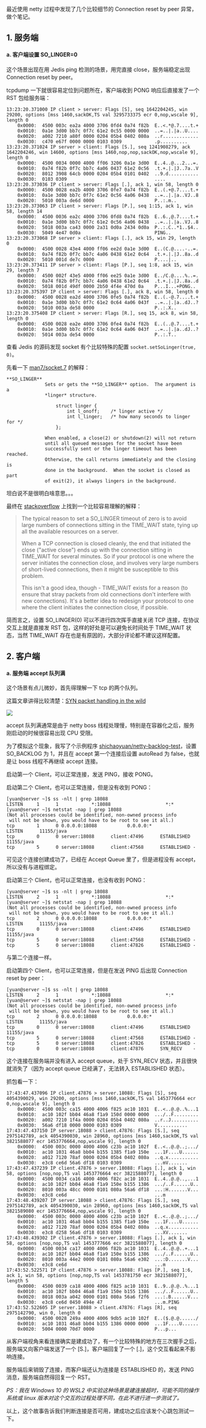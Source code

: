 最近使用 netty 过程中发现了几个比较细节的 Connection reset by peer 异常，做个笔记。

## 1. 服务端

#### a. 客户端设置 **SO_LINGER**=0

这个场景出现在用 Jedis ping 检测的场景，用完直接 close，服务端稳定出现 Connection reset by peer。

tcpdump 一下就很容易定位到问题所在，客户端收到 PONG 响应后直接发了一个 RST 包给服务端：
```
13:23:20.371000 IP client > server: Flags [S], seq 1642204245, win 29200, options [mss 1460,sackOK,TS val 3295733375 ecr 0,nop,wscale 9], length 0
	0x0000:  4500 003c ea2a 4000 3706 0fd4 0a74 f82b  E..<.*@.7....t.+
	0x0010:  0a1e 3d00 bb7c 0f7c 61e2 0c55 0000 0000  ..=..|.|a..U....
	0x0020:  a002 7210 a80f 0000 0204 05b4 0402 080a  ..r.............
	0x0030:  c470 e67f 0000 0000 0103 0309            .p..........
13:23:20.371024 IP server > client: Flags [S.], seq 1241908279, ack 1642204246, win 14600, options [mss 1460,nop,nop,sackOK,nop,wscale 9], length 0
	0x0000:  4500 0034 0000 4000 ff06 3206 0a1e 3d00  E..4..@...2...=.
	0x0010:  0a74 f82b 0f7c bb7c 4a06 0437 61e2 0c56  .t.+.|.|J..7a..V
	0x0020:  8012 3908 64cb 0000 0204 05b4 0101 0402  ..9.d...........
	0x0030:  0103 0309                                ....
13:23:20.373036 IP client > server: Flags [.], ack 1, win 58, length 0
	0x0000:  4500 0028 ea2b 4000 3706 0fe7 0a74 f82b  E..(.+@.7....t.+
	0x0010:  0a1e 3d00 bb7c 0f7c 61e2 0c56 4a06 0438  ..=..|.|a..VJ..8
	0x0020:  5010 003a de6d 0000                      P..:.m..
13:23:20.373063 IP client > server: Flags [P.], seq 1:15, ack 1, win 58, length 14
	0x0000:  4500 0036 ea2c 4000 3706 0fd8 0a74 f82b  E..6.,@.7....t.+
	0x0010:  0a1e 3d00 bb7c 0f7c 61e2 0c56 4a06 0438  ..=..|.|a..VJ..8
	0x0020:  5018 003a ca43 0000 2a31 0d0a 2434 0d0a  P..:.C..*1..$4..
	0x0030:  5049 4e47 0d0a                           PING..
13:23:20.373068 IP server > client: Flags [.], ack 15, win 29, length 0
	0x0000:  4500 0028 43e4 4000 ff06 ee2d 0a1e 3d00  E..(C.@....-..=.
	0x0010:  0a74 f82b 0f7c bb7c 4a06 0438 61e2 0c64  .t.+.|.|J..8a..d
	0x0020:  5010 001d de7c 0000                      P....|..
13:23:20.373411 IP server > client: Flags [P.], seq 1:8, ack 15, win 29, length 7
	0x0000:  4500 002f 43e5 4000 ff06 ee25 0a1e 3d00  E../C.@....%..=.
	0x0010:  0a74 f82b 0f7c bb7c 4a06 0438 61e2 0c64  .t.+.|.|J..8a..d
	0x0020:  5018 001d 49df 0000 2b50 4f4e 470d 0a    P...I...+PONG..
13:23:20.375397 IP client > server: Flags [.], ack 8, win 58, length 0
	0x0000:  4500 0028 ea2d 4000 3706 0fe5 0a74 f82b  E..(.-@.7....t.+
	0x0010:  0a1e 3d00 bb7c 0f7c 61e2 0c64 4a06 043f  ..=..|.|a..dJ..?
	0x0020:  5010 003a de58 0000                      P..:.X..
13:23:20.375408 IP client > server: Flags [R.], seq 15, ack 8, win 58, length 0
	0x0000:  4500 0028 ea2e 4000 3706 0fe4 0a74 f82b  E..(..@.7....t.+
	0x0010:  0a1e 3d00 bb7c 0f7c 61e2 0c64 4a06 043f  ..=..|.|a..dJ..?
	0x0020:  5014 003a de54 0000                      P..:.T..
```

查看 Jedis 的源码发现 socket 有个比较特殊的配置 `socket.setSoLinger(true, 0)`。

先看一下 [man7/socket.7](https://man7.org/linux/man-pages/man7/socket.7.html) 的解释：
```
**SO_LINGER**
              Sets or gets the **SO_LINGER** option.  The argument is a
              *linger* structure.

                  struct linger {
                      int l_onoff;    /* linger active */
                      int l_linger;   /* how many seconds to linger for */
                  };

              When enabled, a close(2) or shutdown(2) will not return
              until all queued messages for the socket have been
              successfully sent or the linger timeout has been reached.
              Otherwise, the call returns immediately and the closing is
              done in the background.  When the socket is closed as part
              of exit(2), it always lingers in the background.

```
坦白说不是很明白啥意思。。。

最终在 [stackoverflow](https://stackoverflow.com/questions/3757289/when-is-tcp-option-so-linger-0-required) 上找到一个比较容易理解的解释：
>The typical reason to set a SO_LINGER timeout of zero is to avoid large numbers of connections sitting in the TIME_WAIT state, tying up all the available resources on a server.
>
>When a TCP connection is closed cleanly, the end that initiated the close ("active close") ends up with the connection sitting in TIME_WAIT for several minutes. So if your protocol is one where the server initiates the connection close, and involves very large numbers of short-lived connections, then it might be susceptible to this problem.
>
>This isn't a good idea, though - TIME_WAIT exists for a reason (to ensure that stray packets from old connections don't interfere with new connections). It's a better idea to redesign your protocol to one where the client initiates the connection close, if possible.

简而言之，设置 SO_LINGER(0) 可以不进行四次挥手直接关闭 TCP 连接，在协议交互上就是直接发 RST 包，这样的好处是可以避免长时间处于 TIME_WAIT 状态，当然 TIME_WAIT 存在也是有原因的，大部分评论都不建议这样配置。

## 2. 客户端

#### a. 服务端 accept 队列满

这个场景有点儿微妙，首先得理解一下 tcp 的两个队列。

这篇文章讲得比较清楚：[SYN packet handling in the wild](https://blog.cloudflare.com/syn-packet-handling-in-the-wild/)

![](./assets/648322-b883ac7df3e70ba6.png)

accept 队列满通常是由于 netty boss 线程处理慢，特别是在容器化之后，服务刚启动的时候很容易出现 CPU 受限。

为了模拟这个现象，我写了个示例程序 [shichaoyuan/netty-backlog-test](https://github.com/shichaoyuan/netty-backlog-test)，设置 SO_BACKLOG 为 1，并且在 accept 第一个连接后设置 autoRead 为 false，也就是让 boss 线程不再继续 accept 连接。

启动第一个 Client，可以正常连接，发送 PING，接收 PONG。

启动第二个 Client，也可以正常连接，但是没有收到 PONG：
```
[yuan@server ~]$ ss -nlt | grep 18088
LISTEN     1      1            *:18088                    *:*
[yuan@server ~]$ netstat -nap | grep 18088
(Not all processes could be identified, non-owned process info
 will not be shown, you would have to be root to see it all.)
tcp        1      0 0.0.0.0:18088           0.0.0.0:*               LISTEN      11155/java
tcp        0      0 server:18088      client:47496      ESTABLISHED 11155/java
tcp        5      0 server:18088      client:47568      ESTABLISHED -
```
可见这个连接创建成功了，已经在 Accept Queue 里了，但是进程没有 accept，所以没有与进程绑定。

启动第三个 Client，也可以正常连接，也没有收到 PONG：
```
[yuan@server ~]$ ss -nlt | grep 18088
LISTEN     2      1            *:18088                    *:*
[yuan@server ~]$ netstat -nap | grep 18088
(Not all processes could be identified, non-owned process info
 will not be shown, you would have to be root to see it all.)
tcp        2      0 0.0.0.0:18088           0.0.0.0:*               LISTEN      11155/java
tcp        0      0 server:18088      client:47496      ESTABLISHED 11155/java
tcp        5      0 server:18088      client:47568      ESTABLISHED -
tcp        5      0 server:18088      client:47826      ESTABLISHED -
```
与第二个连接一样。

启动第四个 Client，也可以正常连接，但是在发送 PING 后出现 Connection reset by peer：
```
[yuan@server ~]$ ss -nlt | grep 18088
LISTEN     2      1            *:18088                    *:*
[yuan@server ~]$ netstat -nap | grep 18088
(Not all processes could be identified, non-owned process info
 will not be shown, you would have to be root to see it all.)
tcp        2      0 0.0.0.0:18088           0.0.0.0:*               LISTEN      11155/java
tcp        0      0 server:18088      client:47496      ESTABLISHED 11155/java
tcp        5      0 server:18088      client:47568      ESTABLISHED -
tcp        5      0 server:18088      client:47826      ESTABLISHED -
tcp        0      0 server:18088      client:47876      SYN_RECV    -
```
这个连接在服务端并没有进入 accept queue，处于  SYN_RECV 状态，并且很快就消失了（因为 accept queue 已经满了，无法转入 ESTABLISHED  状态）。

抓包看一下：
```
17:43:47.437096 IP client.47876 > server.18088: Flags [S], seq 4054390029, win 29200, options [mss 1460,sackOK,TS val 1453776664 ecr 0,nop,wscale 9], length 0
	0x0000:  4500 003c ca15 4000 4006 f825 ac10 1031  E..<..@.@..%...1
	0x0010:  ac10 102f bb04 46a8 f1a9 150d 0000 0000  .../..F.........
	0x0020:  a002 7210 1f4a 0000 0204 05b4 0402 080a  ..r..J..........
	0x0030:  56a6 df18 0000 0000 0103 0309            V...........
17:43:47.437150 IP server.18088 > client.47876: Flags [S.], seq 2975142789, ack 4054390030, win 28960, options [mss 1460,sackOK,TS val 3821588077 ecr 1453776664,nop,wscale 9], length 0
	0x0000:  4500 003c 0000 4000 4006 c23b ac10 102f  E..<..@.@..;.../
	0x0010:  ac10 1031 46a8 bb04 b155 1385 f1a9 150e  ...1F....U......
	0x0020:  a012 7120 78af 0000 0204 05b4 0402 080a  ..q.x...........
	0x0030:  e3c8 ce6d 56a6 df18 0103 0309            ...mV.......
17:43:47.437239 IP client.47876 > server.18088: Flags [.], ack 1, win 58, options [nop,nop,TS val 1453776664 ecr 3821588077], length 0
	0x0000:  4500 0034 ca16 4000 4006 f82c ac10 1031  E..4..@.@..,...1
	0x0010:  ac10 102f bb04 46a8 f1a9 150e b155 1386  .../..F......U..
	0x0020:  8010 003a 48cc 0000 0101 080a 56a6 df18  ...:H.......V...
	0x0030:  e3c8 ce6d                                ...m
17:43:48.439207 IP server.18088 > client.47876: Flags [S.], seq 2975142789, ack 4054390030, win 28960, options [mss 1460,sackOK,TS val 3821589080 ecr 1453776664,nop,wscale 9], length 0
	0x0000:  4500 003c 0000 4000 4006 c23b ac10 102f  E..<..@.@..;.../
	0x0010:  ac10 1031 46a8 bb04 b155 1385 f1a9 150e  ...1F....U......
	0x0020:  a012 7120 78af 0000 0204 05b4 0402 080a  ..q.x...........
	0x0030:  e3c8 d258 56a6 df18 0103 0309            ...XV.......
17:43:48.439302 IP client.47876 > server.18088: Flags [.], ack 1, win 58, options [nop,nop,TS val 1453777666 ecr 3821588077], length 0
	0x0000:  4500 0034 ca17 4000 4006 f82b ac10 1031  E..4..@.@..+...1
	0x0010:  ac10 102f bb04 46a8 f1a9 150e b155 1386  .../..F......U..
	0x0020:  8010 003a 44e2 0000 0101 080a 56a6 e302  ...:D.......V...
	0x0030:  e3c8 ce6d                                ...m
17:43:52.522571 IP client.47876 > server.18088: Flags [P.], seq 1:6, ack 1, win 58, options [nop,nop,TS val 1453781750 ecr 3821588077], length 5
	0x0000:  4500 0039 ca18 4000 4006 f825 ac10 1031  E..9..@.@..%...1
	0x0010:  ac10 102f bb04 46a8 f1a9 150e b155 1386  .../..F......U..
	0x0020:  8018 003a a042 0000 0101 080a 56a6 f2f6  ...:.B......V...
	0x0030:  e3c8 ce6d 0450 494e 47                   ...m.PING
17:43:52.522605 IP server.18088 > client.47876: Flags [R], seq 2975142790, win 0, length 0
	0x0000:  4500 0028 249a 4000 4006 9db5 ac10 102f  E..($.@.@....../
	0x0010:  ac10 1031 46a8 bb04 b155 1386 0000 0000  ...1F....U......
	0x0020:  5004 0000 70d7 0000                      P...p...
```
从客户端视角来看连接确实是建成功了，有一个比较特殊的地方在三次握手之后，服务端又向客户端发送了一个 [S.]，客户端回复了一个 [.]，这个交互看起来不影响连接。

服务端后来销毁了连接，而客户端还认为连接是 ESTABLISHED 的，发送 PING 消息，服务端自然得回复一个 RST。

*PS：我在 Windows 10 的 WSL2 中实验这种场景是建连接超时，可能不同的操作系统或 linux 版本对这个交互的过程处理不同，在此不进行进一步测试了。*

以上，这个故事告诉我们判断连接是否可用，建成功之后应该发个心跳包测试一下。
